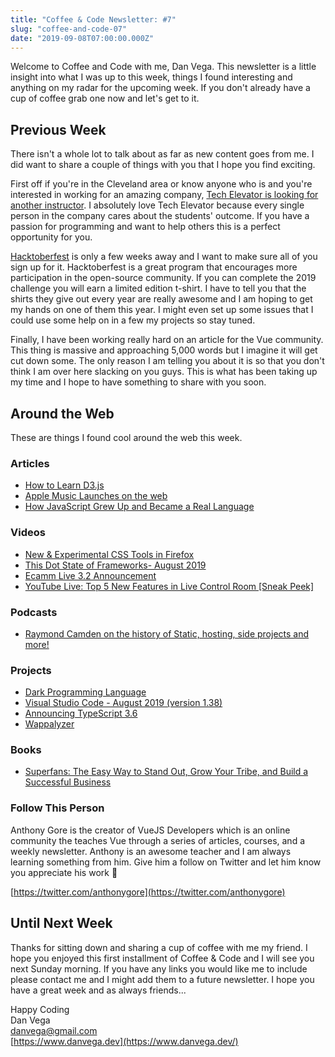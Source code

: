 ```yaml
---
title: "Coffee & Code Newsletter: #7"
slug: "coffee-and-code-07"
date: "2019-09-08T07:00:00.000Z"
---
```


Welcome to Coffee and Code with me, Dan Vega. This newsletter is a little insight into what I was up to this week, things I found interesting and anything on my radar for the upcoming week. If you don't already have a cup of coffee grab one now and let's get to it.

## Previous Week

There isn't a whole lot to talk about as far as new content goes from me. I did want to share a couple of things with you that I hope you find exciting.

First off if you're in the Cleveland area or know anyone who is and you're interested in working for an amazing company, [Tech Elevator is looking for another instructor](https://www.techelevator.com/become-an-instructor). I absolutely love Tech Elevator because every single person in the company cares about the students' outcome. If you have a passion for programming and want to help others this is a perfect opportunity for you.

[Hacktoberfest](https://hacktoberfest.digitalocean.com/) is only a few weeks away and I want to make sure all of you sign up for it. Hacktoberfest is a great program that encourages more participation in the open-source community. If you can complete the 2019 challenge you will earn a limited edition t-shirt. I have to tell you that the shirts they give out every year are really awesome and I am hoping to get my hands on one of them this year. I might even set up some issues that I could use some help on in a few my projects so stay tuned.

Finally, I have been working really hard on an article for the Vue community. This thing is massive and approaching 5,000 words but I imagine it will get cut down some. The only reason I am telling you about it is so that you don't think I am over here slacking on you guys. This is what has been taking up my time and I hope to have something to share with you soon.

## Around the Web

These are things I found cool around the web this week.

### Articles

- [How to Learn D3.js](https://wattenberger.com/blog/d3)
- [Apple Music Launches on the web](https://beta.music.apple.com/us/browse)
- [How JavaScript Grew Up and Became a Real Language](https://medium.com/young-coder/how-javascript-grew-up-and-became-a-real-language-17a0b948b77f)

### Videos

- [New & Experimental CSS Tools in Firefox](https://www.youtube.com/watch?v=lHBE0mIDTHk)
- [This Dot State of Frameworks- August 2019](https://www.youtube.com/watch?v=6Ievupll1ng)
- [Ecamm Live 3.2 Announcement](https://www.youtube.com/watch?v=eveoy_So-nA)
- [YouTube Live: Top 5 New Features in Live Control Room [Sneak Peek]](https://www.youtube.com/watch?v=JMU4eYGpES8)

### Podcasts

- [Raymond Camden on the history of Static, hosting, side projects and more!](https://thatsmyjamstack.com/posts/raymond-camden/)

### Projects

- [Dark Programming Language](https://darklang.com/)
- [Visual Studio Code - August 2019 (version 1.38)](https://code.visualstudio.com/updates/v1_38)
- [Announcing TypeScript 3.6](https://devblogs.microsoft.com/typescript/announcing-typescript-3-6/)
- [Wappalyzer](https://www.wappalyzer.com)

### Books

- [Superfans: The Easy Way to Stand Out, Grow Your Tribe, and Build a Successful Business](https://amzn.to/2A0aOqp)

### Follow This Person

Anthony Gore is the creator of VueJS Developers which is an online community the teaches Vue through a series of articles, courses, and a weekly newsletter. Anthony is an awesome teacher and I am always learning something from him. Give him a follow on Twitter and let him know you appreciate his work 👋

[https://twitter.com/anthonygore](https://twitter.com/anthonygore)

## Until Next Week

Thanks for sitting down and sharing a cup of coffee with me my friend. I hope you enjoyed this first installment of Coffee & Code and I will see you next Sunday morning. If you have any links you would like me to include please contact me and I might add them to a future newsletter. I hope you have a great week and as always friends...

Happy Coding<br/>
Dan Vega<br/>
danvega@gmail.com<br/>
[https://www.danvega.dev](https://www.danvega.dev/)
